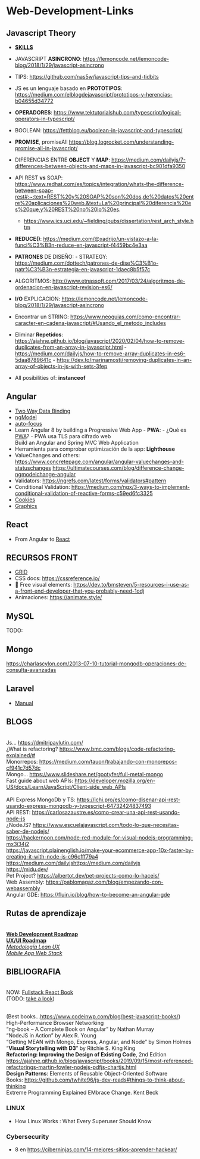 # Web-Development-Links

## Javascript Theory

- [**SKILLS**]( https://hackernoon.com/12-javascript-concepts-that-will-level-up-your-development-skills-b37d16ad7104)
- JAVASCRIPT **ASINCRONO**: https://lemoncode.net/lemoncode-blog/2018/1/29/javascript-asincrono
- TIPS: https://github.com/nas5w/javascript-tips-and-tidbits


- JS es un lenguaje basado en **PROTOTIPOS**: https://medium.com/elblogdejavascript/prototipos-y-herencias-b04655d34772
- **OPERADORES**: https://www.tektutorialshub.com/typescript/logical-operators-in-typescript/
- BOOLEAN: https://fettblog.eu/boolean-in-javascript-and-typescript/

- **PROMISE**, promiseAll https://blog.logrocket.com/understanding-promise-all-in-javascript/
- DIFERENCIAS ENTRE **OBJECT** Y **MAP**: https://medium.com/dailyjs/7-differences-between-objects-and-maps-in-javascript-bc901dfa9350

- API REST **vs** SOAP: https://www.redhat.com/es/topics/integration/whats-the-difference-between-soap-rest#:~:text=REST%20y%20SOAP%20son%20dos,de%20datos%20entre%20aplicaciones%20web.&text=La%20principal%20diferencia%20es%20que,y%20REST%20no%20lo%20es.
    - https://www.ics.uci.edu/~fielding/pubs/dissertation/rest_arch_style.htm
    
- **REDUCE()**:  https://medium.com/@xadrijo/un-vistazo-a-la-funci%C3%B3n-reduce-en-javascript-f4459bc4e3aa

- **PATRONES** DE DISEÑO: - STRATEGY: https://medium.com/dottech/patrones-de-dise%C3%B1o-patr%C3%B3n-estrategia-en-javascript-1daec8b5f57c

- ALGORITMOS: http://www.etnassoft.com/2017/03/24/algoritmos-de-ordenacion-en-javascript-revision-es6/

- **I/O** EXPLICACION: https://lemoncode.net/lemoncode-blog/2018/1/29/javascript-asincrono

- Encontrar un STRING: https://www.neoguias.com/como-encontrar-caracter-en-cadena-javascript/#Usando_el_metodo_includes
- Eliminar **Repetidos**: https://ajahne.github.io/blog/javascript/2020/02/04/how-to-remove-duplicates-from-an-array-in-javascript.html
        - https://medium.com/dailyjs/how-to-remove-array-duplicates-in-es6-5daa8789641c
        - https://dev.to/marinamosti/removing-duplicates-in-an-array-of-objects-in-js-with-sets-3fep
- All posibilities of: **instanceof**

## Angular
- [Two Way Data Binding](https://www.acontracorrientech.com/guia-practica-del-databinding-en-angular/#tab-con-3)
- [ngModel](https://www.acontracorrientech.com/angular-entendiendo-la-ngmodel-directive/)
- [auto-focus](https://timdeschryver.dev/blog/auto-focus-a-form-control-with-an-angular-directive)
- Learn Angular 8 by building a Progressive Web App - **PWA**:
        - ¿Qué es [PWA](https://www.iebschool.com/blog/progressive-web-apps-analitica-usabilidad/)? 
        - PWA usa TLS para cifrado web
<br>Build an Angular and Spring MVC Web Application
- Herramienta para comprobar optimización de la app: **Lighthouse**
- ValueChanges and others: https://www.concretepage.com/angular/angular-valuechanges-and-statuschanges
https://ultimatecourses.com/blog/difference-change-ngmodelchange-angular
- Validators: https://ngrefs.com/latest/forms/validators#pattern
- Conditional Validation: https://medium.com/ngx/3-ways-to-implement-conditional-validation-of-reactive-forms-c59ed6fc3325
- [Cookies](https://itnext.io/angular-8-how-to-use-cookies-14ab3f2e93fc)
- [Graphics](https://valor-software.com/ng2-charts/#/DoughnutChart)

## React
- From Angular to [React](https://www.robinwieruch.de/reasons-why-i-moved-from-angular-to-react)


## RECURSOS FRONT
- [GRID](https://css-tricks.com/snippets/css/complete-guide-grid/)
- CSS docs: https://cssreference.io/
- :art: Free visual elements: https://dev.to/bmsteven/5-resources-i-use-as-a-front-end-developer-that-you-probably-need-1odj
- Animaciones: https://animate.style/

## MySQL
TODO:

## Mongo
https://charlascylon.com/2013-07-10-tutorial-mongodb-operaciones-de-consulta-avanzadas

## Laravel
 - [Manual](https://desarrolloweb.com/manuales/manual-laravel-5.html)

## BLOGS
<br> Js... https://dmitripavlutin.com/
<br> ¿What is refactoring? https://www.bmc.com/blogs/code-refactoring-explained/#
<br> Monorrepos: https://medium.com/tauon/trabajando-con-monorepos-cf941c7d57dc
<br> Mongo... https://www.slideshare.net/gootyfer/full-metal-mongo
<br> Fast guide about web APIs: https://developer.mozilla.org/en-US/docs/Learn/JavaScript/Client-side_web_APIs   
<br> API Express MongoDb y TS: https://ichi.pro/es/como-disenar-api-rest-usando-express-mongodb-y-typescript-64732424837493
<br> API REST: https://carlosazaustre.es/como-crear-una-api-rest-usando-node-js
<br> ¿NodeJS? https://www.escuelajavascript.com/todo-lo-que-necesitas-saber-de-nodejs/
<br>https://hackernoon.com/node-red-module-for-visual-nodejs-programming-mx3i34j2
<br> https://javascript.plainenglish.io/make-your-ecommerce-app-10x-faster-by-creating-it-with-node-js-c96cfff79a4
<br>  https://medium.com/dailyjshttps://medium.com/dailyjs
<br> https://midu.dev/
<br> Pet Project? https://albertot.dev/pet-projects-como-lo-haceis/
<br> Web Assembly: https://pablomagaz.com/blog/empezando-con-webassembly
<br> Angular GDE: https://fluin.io/blog/how-to-become-an-angular-gde

## Rutas de aprendizaje
<br> **[Web Development Roadmap](https://github.com/kamranahmedse/developer-roadmap)**
<br> **[UX/UI Roadmap](https://github.com/togiberlin/ui-ux-designer-roadmap)**
<br> [_Metodología Lean UX_](https://www.xplora.eu/metodologia-lean-ux/) 
<br> [_Mobile App Web Stack_](https://medium.com/@zenorocha/the-technology-stack-i-used-to-build-my-first-mobile-app-a5c13b81ff69)

## BIBLIOGRAFIA
<br> NOW: [Fullstack React Book](https://demo.smarttrainerlms.com/uploads/0003/trainings/course/45/modules/fullstack-react-book-r30_1510302324482009603.pdf)
<br>(TODO: [take a look](https://medium.com/javarevisited/5-best-react-js-books-for-beginners-and-experienced-web-developers-e7b90b1ab9d2))
<br>

<br> (Best books...https://www.codeinwp.com/blog/best-javascript-books/)
<br> High-Performance Browser Networking
<br> “ng-book – A Complete Book on Angular” by Nathan Murray
<br> “NodeJS in Action” by Alex R. Young
<br> “Getting MEAN with Mongo, Express, Angular, and Node” by Simon Holmes
<br> “**Visual Storytelling with D3**” by Ritchie S. King King
<br> **Refactoring: Improving the Design of Existing Code**, 2nd Edition https://ajahne.github.io/blog/javascript/books/2019/09/15/most-referenced-refactorings-martin-fowler-nodejs-pdfjs-chartjs.html
<br> **Design Patterns**: Elements of Reusable Object-Oriented Software
<br> Books: https://github.com/twhite96/js-dev-reads#things-to-think-about-thinking
<br> Extreme Programming Explained EMbrace Change. Kent Beck
### **LINUX**
- How Linux Works : What Every Superuser Should Know

### **Cybersecurity**
- 8 en https://ciberninjas.com/14-mejores-sitios-aprender-hackear/
